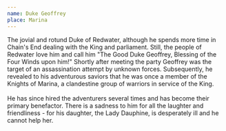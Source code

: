 ```yaml
---
name: Duke Geoffrey
place: Marina
---
```

The jovial and rotund Duke of Redwater, although he spends more time in Chain's End dealing with the King and parliament. Still, the people of Redwater love him and call him "The Good Duke Geoffrey, Blessing of the Four Winds upon him!" Shortly after meeting the party Geoffrey was the target of an assassination attempt by unknown forces. Subsequently, he revealed to his adventurous saviors that he was once a member of the Knights of Marina, a clandestine group of warriors in service of the King. 
<br><br>
He has since hired the adventurers several times and has become their primary benefactor. There is a sadness to him for all the laughter and friendliness - for his daughter, the Lady Dauphine, is desperately ill and he cannot help her. 